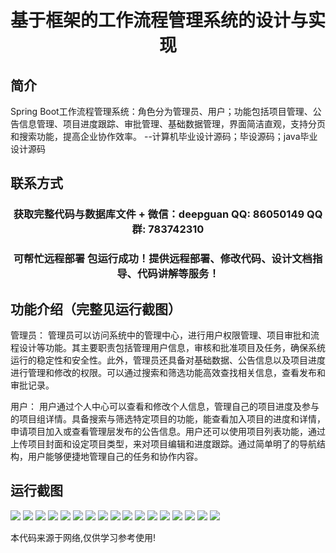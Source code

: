 <p><h1 align="center">基于框架的工作流程管理系统的设计与实现</h1></p>

## 简介
Spring Boot工作流程管理系统：角色分为管理员、用户；功能包括项目管理、公告信息管理、项目进度跟踪、审批管理、基础数据管理，界面简洁直观，支持分页和搜索功能，提高企业协作效率。    --计算机毕业设计源码；毕设源码；java毕业设计源码


## 联系方式
<p><h3 align="center">获取完整代码与数据库文件 + 微信：deepguan QQ: 86050149 QQ群: 783742310</h3></p>
<p><h3 align="center">可帮忙远程部署 包运行成功！提供远程部署、修改代码、设计文档指导、代码讲解等服务！</h3></p>

## 功能介绍（完整见运行截图）
管理员： 管理员可以访问系统中的管理中心，进行用户权限管理、项目审批和流程设计等功能。其主要职责包括管理用户信息，审核和批准项目及任务，确保系统运行的稳定性和安全性。此外，管理员还具备对基础数据、公告信息以及项目进度进行管理和修改的权限。可以通过搜索和筛选功能高效查找相关信息，查看发布和审批记录。

用户： 用户通过个人中心可以查看和修改个人信息，管理自己的项目进度及参与的项目组详情。具备搜索与筛选特定项目的功能，能查看加入项目的进度和详情，申请项目加入或查看管理层发布的公告信息。用户还可以使用项目列表功能，通过上传项目封面和设定项目类型，来对项目编辑和进度跟踪。通过简单明了的导航结构，用户能够便捷地管理自己的任务和协作内容。


## 运行截图
![](img/001.jpg)
![](img/002.jpg)
![](img/003.jpg)
![](img/004.jpg)
![](img/005.jpg)
![](img/006.jpg)
![](img/007.jpg)
![](img/008.jpg)
![](img/009.jpg)
![](img/010.jpg)
![](img/011.jpg)
![](img/012.jpg)
![](img/013.jpg)
![](img/014.jpg)
![](img/015.jpg)
![](img/016.jpg)
![](img/017.jpg)

<p>本代码来源于网络,仅供学习参考使用!</p>
